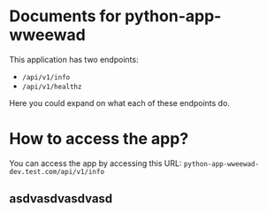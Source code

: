 # Documents for python-app-wweewad

This application has two endpoints:
- `/api/v1/info`
- `/api/v1/healthz`

Here you could expand on what each of these endpoints do.

# How to access the app?

You can access the app by accessing this URL: `python-app-wweewad-dev.test.com/api/v1/info` 

## asdvasdvasdvasd

